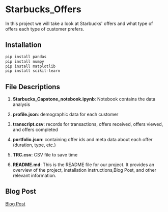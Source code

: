# Starbucks_Offers

In this project we will take a look at Starbucks' offers and what type of offers each type of customer prefers.

## Installation

```python
pip install pandas
pip install numpy
pip install matplotlib
pip install scikit-learn

```

## File Descriptions

1. **Starbucks_Capstone_notebook.ipynb**: Notebook contains the data analysis

2. **profile.json**: demographic data for each customer

3. **transcript.csv**:  records for transactions, offers received, offers viewed, and offers completed

4. **portfolio.json**: containing offer ids and meta data about each offer (duration, type, etc.)

5. **TRC.csv**: CSV file to save time 
   
6. **README.md**: This is the README file for our project. It provides an overview of the project, installation instructions,Blog Post, and other relevant information.


## Blog Post
[Blog Post](https://medium.com/@ooomm77/starbucks-capstone-project-138ebcbdca99)
